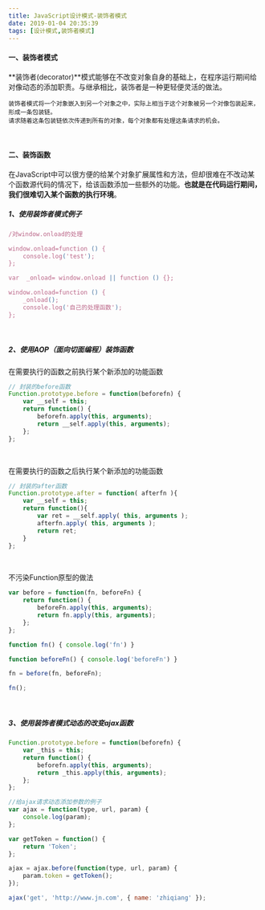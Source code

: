 ```yaml
---
title: JavaScript设计模式-装饰者模式
date: 2019-01-04 20:35:39
tags: [设计模式,装饰者模式]
---
```


#### 一、装饰者模式

**装饰者(decorator)**模式能够在不改变对象自身的基础上，在程序运行期间给对像动态的添加职责。与继承相比，装饰者是一种更轻便灵活的做法。

```
装饰者模式将一个对象嵌入到另一个对象之中，实际上相当于这个对象被另一个对像包装起来，形成一条包装链。
请求随着这条包装链依次传递到所有的对象，每个对象都有处理这条请求的机会。
```

<br/>



#### 二、装饰函数

在JavaScript中可以很方便的给某个对象扩展属性和方法，但却很难在不改动某个函数源代码的情况下，给该函数添加一些额外的功能。**也就是在代码运行期间，我们很难切入某个函数的执行环境**。 

##### 1、使用装饰者模式例子

```javascript
/对window.onload的处理

window.onload=function () {
    console.log('test');
};

var  _onload= window.onload || function () {};

window.onload=function () {
    _onload();
    console.log('自己的处理函数');
};
```

<br/>

##### 2、使用AOP（面向切面编程）装饰函数

在需要执行的函数之前执行某个新添加的功能函数

```javascript
// 封装的before函数
Function.prototype.before = function(beforefn) {
    var __self = this;
    return function() {
        beforefn.apply(this, arguments);
        return __self.apply(this, arguments);
    };
};
```
<br/>

<!--more-->

在需要执行的函数之后执行某个新添加的功能函数

```javascript
// 封装的after函数
Function.prototype.after = function( afterfn ){ 
    var __self = this;
    return function(){
        var ret = __self.apply( this, arguments ); 
        afterfn.apply( this, arguments );
        return ret;
    } 
};
```

<br/>

不污染Function原型的做法

```javascript
var before = function(fn, beforeFn) {
    return function() {
        beforeFn.apply(this, arguments);
        return fn.apply(this, arguments);
    };
};

function fn() { console.log('fn') }

function beforeFn() { console.log('beforeFn') }

fn = before(fn, beforeFn);

fn();
```

<br/>

##### 3、使用装饰者模式动态的改变ajax函数

```javascript
Function.prototype.before = function(beforefn) {
    var _this = this;
    return function() {
        beforefn.apply(this, arguments);
        return _this.apply(this, arguments);
    };
};

//给ajax请求动态添加参数的例子
var ajax = function(type, url, param) {
    console.log(param);
};

var getToken = function() {
    return 'Token';
};

ajax = ajax.before(function(type, url, param) {
    param.token = getToken();
});

ajax('get', 'http://www.jn.com', { name: 'zhiqiang' });
```

<br/>